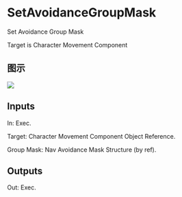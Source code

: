 # SetAvoidanceGroupMask

Set Avoidance Group Mask

Target is Character Movement Component

## 图示

![]($-20221218-20183440.png)

## Inputs

In: Exec.

Target: Character Movement Component Object Reference.

Group Mask: Nav Avoidance Mask Structure (by ref).  

## Outputs

Out: Exec.

